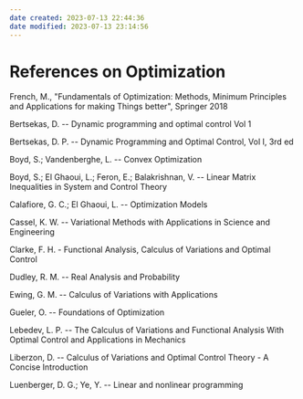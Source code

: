 ```yaml
---
date created: 2023-07-13 22:44:36
date modified: 2023-07-13 23:14:56
---
```


# References on Optimization

French, M., "Fundamentals of Optimization: Methods, Minimum Principles and Applications for making Things better", Springer 2018

Bertsekas, D. -- Dynamic programming and optimal control Vol 1

Bertsekas, D. P. -- Dynamic Programming and Optimal Control, Vol I, 3rd ed

Boyd, S.; Vandenberghe, L. -- Convex Optimization

Boyd, S.; El Ghaoui, L.; Feron, E.; Balakrishnan, V. -- Linear Matrix Inequalities in System and Control Theory

Calafiore, G. C.; El Ghaoui, L. -- Optimization Models

Cassel, K. W. -- Variational Methods with Applications in Science and Engineering

Clarke, F. H. - Functional Analysis, Calculus of Variations and Optimal Control

Dudley, R. M. -- Real Analysis and Probability

Ewing, G. M. -- Calculus of Variations with Applications

Gueler, O. -- Foundations of Optimization

Lebedev, L. P. -- The Calculus of Variations and Functional Analysis With Optimal Control and Applications in Mechanics

Liberzon, D. -- Calculus of Variations and Optimal Control Theory - A Concise Introduction

Luenberger, D. G.; Ye, Y. -- Linear and nonlinear programming